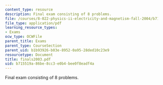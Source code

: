 ```yaml
---
content_type: resource
description: Final exam consisting of 8 problems.
file: /courses/8-022-physics-ii-electricity-and-magnetism-fall-2004/b715519a86be8cc3e0b4bee0f8eadf4a_finals2003.pdf
file_type: application/pdf
learning_resource_types:
- Exams
ocw_type: OCWFile
parent_title: Exams
parent_type: CourseSection
parent_uid: b1b93926-b03e-8952-0a95-28ded10c23e9
resourcetype: Document
title: finals2003.pdf
uid: b715519a-86be-8cc3-e0b4-bee0f8eadf4a
---
```

Final exam consisting of 8 problems.

